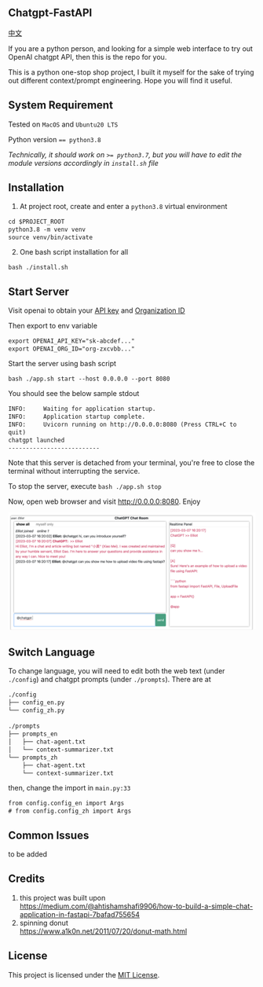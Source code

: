 ## Chatgpt-FastAPI 

[中文](./README_CN.md)

If you are a python person, and looking for a simple web interface to try out OpenAI chatgpt API, then this is the repo for you. 

This is a python one-stop shop project, I built it myself for the sake of trying out different context/prompt engineering. Hope you will find it useful.

## System Requirement

Tested on `MacOS` and `Ubuntu20 LTS`

Python version `== python3.8`

<i>Technically, it should work on `>= python3.7`, but you will have to edit the module versions accordingly in `install.sh` file</i>

## Installation
1. At project root, create and enter a `python3.8` virtual environment
```
cd $PROJECT_ROOT
python3.8 -m venv venv
source venv/bin/activate
```

2. One bash script installation for all
```
bash ./install.sh
```

## Start Server

Visit openai to obtain your [API key](https://platform.openai.com/account/api-keys) and [Organization ID](https://platform.openai.com/account/org-settings)

Then export to env variable
```
export OPENAI_API_KEY="sk-abcdef..."
export OPENAI_ORG_ID="org-zxcvbb..."
```

Start the server using bash script
```
bash ./app.sh start --host 0.0.0.0 --port 8080
```

You should see the below sample stdout
```
INFO:     Waiting for application startup.
INFO:     Application startup complete.
INFO:     Uvicorn running on http://0.0.0.0:8080 (Press CTRL+C to quit)
chatgpt launched
--------------------------
```

Note that this server is detached from your terminal, you're free to close the terminal without interrupting the service.

To stop the server, execute `bash ./app.sh stop`

Now, open web browser and visit http://0.0.0.0:8080. Enjoy

![image](./doc/sample1_en.png)

## Switch Language
To change language, you will need to edit both the web text (under `./config`) and chatgpt prompts (under `./prompts`). There are at
```
./config
├── config_en.py
└── config_zh.py

./prompts
├── prompts_en
│   ├── chat-agent.txt
│   └── context-summarizer.txt
└── prompts_zh
    ├── chat-agent.txt
    └── context-summarizer.txt
```

then, change the import in `main.py:33`
```
from config.config_en import Args
# from config.config_zh import Args
```

## Common Issues
to be added

## Credits
1. this project was built upon <br> https://medium.com/@ahtishamshafi9906/how-to-build-a-simple-chat-application-in-fastapi-7bafad755654
2. spinning donut <br> https://www.a1k0n.net/2011/07/20/donut-math.html

## License

This project is licensed under the [MIT License](LICENSE).